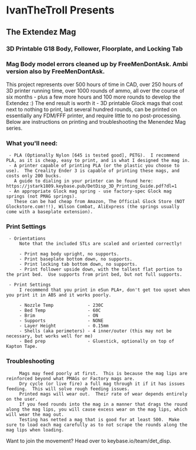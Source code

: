 # IvanTheTroll Presents
## The Extendez Mag
### 3D Printable G18 Body, Follower, Floorplate, and Locking Tab
### Mag Body model errors cleaned up by FreeMenDontAsk.  Ambi version also by FreeMenDontAsk.

This project represents over 500 hours of time in CAD, over 250 hours of 3D printer running time, over 1000 rounds of ammo, all over the course of six months - plus a few more hours and 100 more rounds to develop the Extendez :)
The end result is worth it - 3D printable Glock mags that cost next to nothing to print, last several hundred rounds, can be printed on essentially any FDM/FFF printer, and require little to no post-processing.
Below are instructions on printing and troubleshooting the Menendez Mag series.

### What you'll need:

     - PLA (Optionally Nylon [645 is tested good], PETG).  I recommend PLA, as it is cheap, easy to print, and is what I designed the mag in.
     - A printer capable of printing PLA (or the plastic you choose to use).  The Creality Ender 3 is capable of printing these mags, and costs only 200 bucks.  
	   A guide to dialing in your printer can be found here: https://jstark1809.keybase.pub/DetDisp_3D_Printing_Guide.pdf?dl=1
     - An appropriate Glock mag spring - use factory-spec Glock mag springs (not PMAG springs).  
	   These can be had cheap from Amazon, The Official Glock Store (NOT Glockstore.com!!!), Wilson Combat, AliExpress (the springs usually come with a baseplate extension).
		
### Print Settings

     - Orientations
	     Note that the included STLs are scaled and oriented correctly!
	 
         - Print mag body upright, no supports.
         - Print baseplate bottom down, no supports.
         - Print locking tab bottom down, no supports.
         - Print follower upside down, with the tallest flat portion to the print bed.  Use supports from print bed, but not full supports.
	
	 - Print Settings
		 I recommend that you print in eSun PLA+, don't get too upset when you print it in ABS and it works poorly.
		 
		 - Nozzle Temp             - 230C
		 - Bed Temp                - 60C
		 - Brim                    - ON
		 - Supports                - NONE
		 - Layer Height            - 0.15mm
		 - Shells (aka perimeters) - 4 inner/outer (this may not be necessary, but works well for me)
		 - Bed prep                - Gluestick, optionally on top of Kapton Tape.
	
### Troubleshooting 
		 Mags may feed poorly at first.  This is because the mag lips are reinforced beyond what PMAGs or Factory mags are.  
		 Dry cycle (or live fire) a full mag through it if it has issues feeding.  This will solve rough feeding issues. 
		 Printed mags will wear out.  Their rate of wear depends entirely on the user.  
		 If you feed rounds into the mag in a manner that drags the round along the mag lips, you will cause excess wear on the mag lips, which will wear the mag out.
		 Testing has netted a mag that is good for at least 500.  Make sure to load each mag carefully as to not scrape the rounds along the mag lips when loading.
		 

Want to join the movement?  Head over to keybase.io/team/det_disp.
